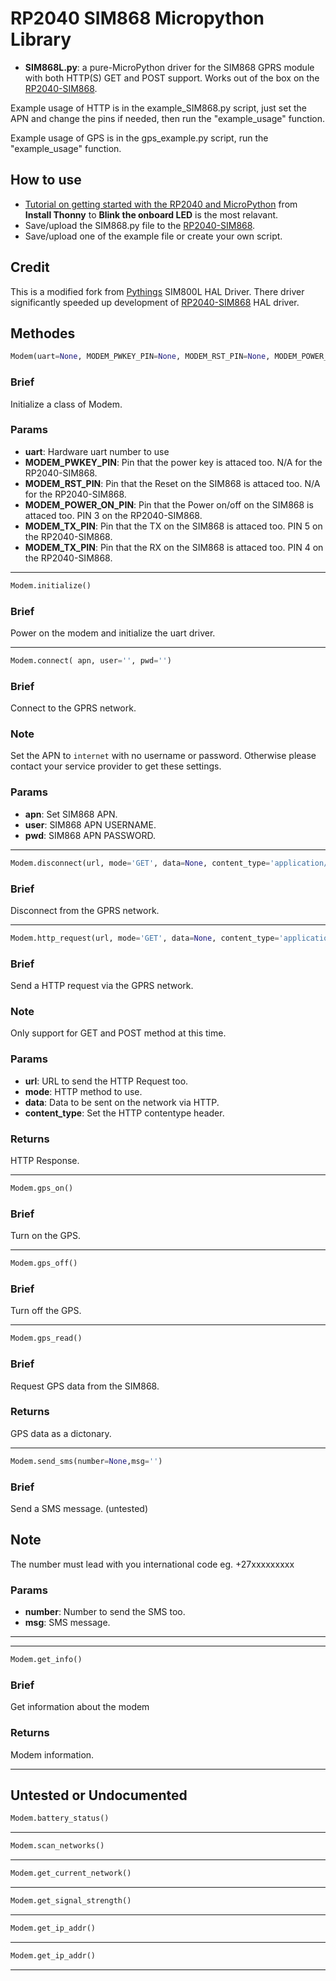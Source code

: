 # RP2040 SIM868 Micropython Library


- __SIM868L.py__: a pure-MicroPython driver for the SIM868 GPRS module with both HTTP(S) GET and POST support. Works out of the box on the [RP2040-SIM868](https://www.robotics.org.za/#). 

Example usage of HTTP is in the example_SIM868.py script, just set the APN and change the pins if needed, then run the "example_usage" function.

Example usage of GPS is in the gps_example.py script, run the "example_usage" function.

## How to use

- [Tutorial on getting started with the RP2040 and MicroPython](https://projects.raspberrypi.org/en/projects/getting-started-with-the-pico/2) from **Install Thonny** to **Blink the onboard LED** is the most relavant.
- Save/upload the SIM868.py file to the [RP2040-SIM868](https://www.robotics.org.za/#).
- Save/upload one of the example file or create your own script.

## Credit
This is a modified fork from [Pythings](https://github.com/pythings/Drivers) SIM800L HAL Driver. There driver significantly speeded up development of [RP2040-SIM868](https://www.robotics.org.za/#) HAL driver.

## Methodes

``` python
Modem(uart=None, MODEM_PWKEY_PIN=None, MODEM_RST_PIN=None, MODEM_POWER_ON_PIN=None, MODEM_TX_PIN=None, MODEM_RX_PIN=None)
```
### Brief
Initialize a class of Modem.

### Params
- **uart**: Hardware uart number to use
- **MODEM_PWKEY_PIN**: Pin that the power key is attaced too. N/A for the RP2040-SIM868.
- **MODEM_RST_PIN**: Pin that the Reset on the SIM868 is attaced too. N/A for the RP2040-SIM868.
- **MODEM_POWER_ON_PIN**: Pin that the Power on/off on the SIM868 is attaced too. PIN 3 on the RP2040-SIM868.
- **MODEM_TX_PIN**: Pin that the TX on the SIM868 is attaced too. PIN 5 on the RP2040-SIM868.
- **MODEM_TX_PIN**: Pin that the RX on the SIM868 is attaced too. PIN 4 on the RP2040-SIM868.
---
``` python
Modem.initialize()
```
### Brief
Power on the modem and initialize the uart driver.

---
``` python
Modem.connect( apn, user='', pwd='')
```
### Brief
Connect to the GPRS network.
### Note
Set the APN to `internet` with no username or password. Otherwise please contact your service provider to get these settings.
### Params
- **apn**: Set SIM868 APN.
- **user**: SIM868 APN USERNAME.
- **pwd**: SIM868 APN PASSWORD.
 
---
``` python
Modem.disconnect(url, mode='GET', data=None, content_type='application/json')
```
### Brief
Disconnect from the GPRS network.

---
``` python
Modem.http_request(url, mode='GET', data=None, content_type='application/json')
```
### Brief
Send a HTTP request via the GPRS network.
### Note
Only support for GET and POST method at this time.
### Params
- **url**: URL to send the HTTP Request too.
- **mode**: HTTP method to use.
- **data**: Data to be sent on the network via HTTP.
- **content_type**: Set the HTTP contentype header.
### Returns
HTTP Response.

---
``` python
Modem.gps_on()
```
### Brief
Turn on the GPS.

---
``` python
Modem.gps_off()
```
### Brief
Turn off the GPS.

---
``` python
Modem.gps_read()
```
### Brief
Request GPS data from the SIM868.
### Returns
GPS data as a dictonary.

---
``` python
Modem.send_sms(number=None,msg='')
```
### Brief
Send a SMS message. (untested)
## Note
The number must lead with you international code eg. +27xxxxxxxxx
### Params
- **number**: Number to send the SMS too.
- **msg**: SMS message.

---
---
``` python
Modem.get_info()
```
### Brief
Get information about the modem
### Returns
Modem information.

---

## Untested or Undocumented 

``` python
Modem.battery_status()
```

---
``` python
Modem.scan_networks()
```

---
``` python
Modem.get_current_network()
```

---
``` python
Modem.get_signal_strength()
```

---
``` python
Modem.get_ip_addr()
```

---
``` python
Modem.get_ip_addr()
```

---
